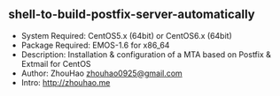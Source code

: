 ## shell-to-build-postfix-server-automatically


- System Required:  CentOS5.x (64bit) or CentOS6.x (64bit)
- Package Required:   EMOS-1.6 for x86_64
- Description:  Installation & configuration of a MTA based on Postfix & Extmail for CentOS
- Author: ZhouHao <zhouhao0925@gmail.com>
- Intro:  http://zhouhao.me
